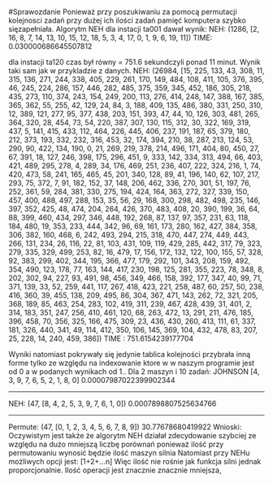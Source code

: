 #Sprawozdanie
Ponieważ przy poszukiwaniu za pomocą permutacji kolejnosci zadań przy dużej ich ilości zadań pamięć komputera szybko sięzapełniała.
Algorytm NEH dla instacji ta001 dawał wynik:
NEH: 
(1286, [2, 16, 8, 7, 14, 13, 10, 15, 12, 18, 5, 3, 4, 17, 0, 1, 9, 6, 19, 11])
TIME: 0.030000686645507812

dla instacji ta120 czas był równy = 751.6 sekundczyli  ponad 11 minut. Wynik taki sam jak w przykladzie z danych.
NEH: 
(26984, [15, 225, 133, 43, 308, 11, 315, 136, 271, 244, 338, 405, 229, 261, 170, 149, 484, 108, 411, 105, 376, 395, 46, 245, 224, 286, 157, 446, 282, 485, 375, 359, 345, 452, 186, 305, 218, 435, 273, 110, 374, 243, 154, 249, 200, 113, 276, 414, 248, 147, 388, 167, 385, 365, 362, 55, 255, 42, 129, 24, 84, 3, 188, 409, 135, 486, 380, 331, 250, 310, 12, 389, 121, 277, 95, 377, 438, 203, 151, 393, 47, 44, 10, 126, 303, 481, 265, 364, 320, 28, 454, 73, 54, 220, 387, 307, 130, 115, 312, 30, 322, 169, 319, 437, 5, 141, 415, 433, 112, 464, 226, 445, 406, 237, 191, 187, 65, 379, 180, 212, 373, 193, 332, 232, 316, 453, 32, 174, 394, 210, 38, 287, 213, 124, 53, 290, 90, 422, 134, 190, 0, 21, 269, 219, 378, 214, 496, 171, 404, 80, 450, 27, 67, 391, 18, 127, 246, 398, 175, 296, 451, 9, 333, 142, 334, 313, 494, 66, 403, 421, 489, 295, 278, 4, 289, 34, 176, 469, 251, 236, 407, 222, 324, 216, 1, 74, 420, 473, 58, 241, 165, 465, 45, 201, 340, 128, 89, 41, 196, 140, 62, 107, 217, 293, 75, 372, 7, 91, 182, 152, 37, 148, 206, 462, 336, 270, 301, 51, 197, 76, 252, 361, 59, 284, 381, 330, 275, 194, 424, 164, 363, 272, 327, 339, 150, 457, 400, 488, 497, 288, 153, 35, 56, 29, 168, 300, 298, 482, 498, 235, 146, 397, 352, 425, 48, 474, 204, 264, 426, 370, 483, 408, 20, 390, 199, 36, 64, 88, 399, 460, 434, 297, 346, 448, 192, 268, 87, 137, 97, 357, 231, 63, 118, 184, 480, 19, 353, 233, 444, 342, 96, 69, 161, 173, 280, 162, 427, 384, 358, 306, 382, 160, 468, 6, 242, 493, 294, 215, 318, 470, 447, 274, 449, 443, 266, 131, 234, 26, 116, 22, 81, 103, 431, 109, 119, 429, 285, 442, 317, 79, 323, 279, 335, 329, 499, 253, 82, 16, 479, 17, 156, 172, 132, 122, 100, 155, 57, 328, 92, 383, 299, 402, 344, 195, 366, 477, 179, 292, 101, 343, 208, 159, 492, 354, 490, 123, 178, 77, 163, 144, 417, 230, 198, 125, 281, 355, 223, 78, 348, 8, 202, 302, 94, 227, 93, 491, 98, 456, 349, 466, 158, 392, 177, 347, 40, 99, 71, 371, 139, 33, 52, 259, 441, 117, 267, 418, 423, 221, 258, 487, 60, 257, 50, 238, 416, 360, 39, 455, 138, 209, 495, 86, 304, 367, 471, 143, 262, 72, 321, 205, 368, 189, 85, 463, 254, 283, 102, 419, 311, 239, 467, 428, 439, 31, 401, 2, 314, 183, 351, 247, 256, 410, 461, 120, 68, 263, 472, 13, 291, 211, 476, 185, 396, 458, 70, 356, 325, 166, 475, 309, 23, 436, 430, 260, 413, 111, 61, 337, 181, 326, 440, 341, 49, 114, 412, 350, 106, 145, 369, 104, 432, 478, 83, 207, 25, 228, 14, 240, 459, 386])
TIME : 751.6154239177704

Wyniki natomiast pokrywały się jedynie tablica kolejności przybrała inną forme tylko ze względu na indexowanie ktore w w naszym programie jest od 0 a w podanych wynikach od 1..
Dla 2 maszyn i 10 zadań:
JOHNSON
[4, 3, 9, 7, 6, 5, 2, 1, 8, 0]
0.00007987022399902344
_________________________________
NEH: 
(47, [8, 4, 2, 5, 3, 9, 7, 6, 1, 0])
0.0007898807525634766
_________________________________
Permute: 
(47, [0, 1, 2, 3, 4, 5, 6, 7, 8, 9])
30.77678680419922
Wnioski:
Oczywistym jest także że algorytm NEH działał zdecydowanie szybciej ze względu na dużo mniejszą liczbę porównań ponieważ ilość przy permutowaniu 
wynosić będzie ilość maszyn silnia
Natomiast przy NEHu możliwych opcji jest: [1+2+...n] Więc ilość nie rośnie jak funkcja silni jednak proporcjonalnie. Ilość operacji jest znacznie znacznie mniejsza, 

